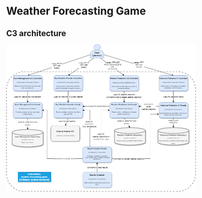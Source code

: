 # Weather Forecasting Game

## C3 architecture
![Architecture_v4.png](architecture%2FArchitecture_v4.png)